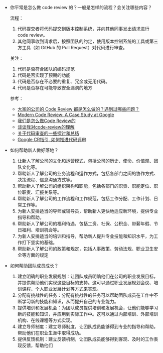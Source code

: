 - 你平常是怎么做 code review 的？一般是怎样的流程？会关注哪些内容？

    流程：

    1. 代码提交者将代码提交到版本控制系统，并向其他同事发出请求进行 code review。
    2. 其他同事收到请求后，按照团队的约定，使用版本控制系统的工具或第三方工具（如 GitHub 的 Pull Request）对代码进行审查。

    关注：

    1. 代码是否符合团队的编码规范
    2. 代码是否实现了预期的功能
    3. 代码是否存在不必要的重复、冗余或无用代码。
    4. 代码是否存在可能导致安全漏洞的地方

    参考：

    - [大家的公司的 Code Review 都是怎么做的？遇到过哪些问题？](https://www.zhihu.com/question/41089988)
    - [Modern Code Review: A Case Study at Google](https://sback.it/publications/icse2018seip.pdf)
    - [我们是怎么做Code Review的](https://developer.aliyun.com/article/180103)
    - [谈谈我对code-review的理解](https://juejin.cn/post/6844903760444014600)
    - [关于代码审查的一些探讨和总结](https://blog.51cto.com/lovebetterworld/2869872)
    - [Google CR指引, 如何推进代码评审](https://www.hitzhangjie.pro/blog/2019-09-10-%E5%A6%82%E4%BD%95%E6%9B%B4%E5%A5%BD%E5%9C%B0%E8%BF%9B%E8%A1%8C%E4%BB%A3%E7%A0%81review/)

- 如何帮助新人做好落地？

    1. 让新人了解公司的文化和运营模式，包括公司的历史、使命、价值观、团队文化等。
    2. 帮助新人了解公司的业务流程和运作方式，包括各部门之间的协作方式、决策流程、信息沟通方式等。
    3. 帮助新人了解公司的组织架构和职能，包括各部门的职责、职能定位、职位职责、汇报关系等。
    4. 帮助新人了解公司的工作流程和工作规范，包括工作分配、工作计划、日常工作等。
    5. 为新人安排适当的导师或辅导员，帮助新人更快地适应新环境，提供专业指导和帮助。
    6. 帮助新人了解公司的福利待遇，包括工资、社保、公积金、带薪年假、节日福利、培训机会等。
    7. 为新人安排适当的培训和指导，帮助新人提升专业技能和知识水平，为工作打下坚实的基础。
    8. 帮助新人了解公司的政策和规定，包括人事政策、劳动法规、职业卫生安全等方面的规定

- 如何帮助团队成员成长？

    1. 建立明确的职业发展规划：让团队成员明确他们在公司的职业发展目标，并提供帮助他们实现这些目标的支持。这可以通过职业发展规划会议、培训课程、个人职业发展计划等方式来实现。
    2. 分配有挑战性的任务：分配有挑战性的任务可以帮助团队成员在工作中不断学习新的技能和知识，从而提升自己的专业能力。
    3. 提供培训和发展机会：为团队成员提供培训和发展机会，让他们能够学习新的技能和知识，并应用到实际工作中。这可以通过内部培训、外部培训机构、在线课程等方式实现。
    4. 建立导师制度：建立导师制度，让团队成员能够得到专业的指导和帮助，帮助他们在职业生涯中取得成功。
    5. 提供反馈机制：建立反馈机制，让团队成员能够得到客观、及时的工作表现反馈，帮助他们
